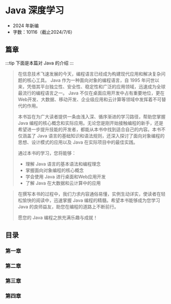 #  Java 深度学习

* 2024 年新编
* 字数：10116（截止2024/7/6）


## 篇章

:::tip
下面是本篇对 Java 的介绍
:::
> 
> 在信息技术飞速发展的今天，编程语言已经成为构建现代应用和解决复杂问题的核心工具。 Java 作为一种面向对象的编程语言，自 1995 年问世以来，凭借其平台独立性、安全性、稳定性和广泛的应用领域，迅速成为全球最流行的编程语言之一。 Java  不仅在桌面应用开发中占有重要地位，更在Web开发、大数据、移动开发、企业级应用和云计算等领域中发挥着不可替代的作用。 
> 
> 本书旨在为广大读者提供一条由浅入深、循序渐进的学习路径，帮助您掌握 Java 编程的核心概念和实际应用。无论您是刚开始接触编程的新手，还是希望进一步提升技能的开发者，都能从本书中找到适合自己的内容。本书不仅涵盖了 Java 语言的基础知识和语法规则，还深入探讨了面向对象编程的思想、设计模式的应用以及 Java 在实际项目中的最佳实践。 
> 
> 通过本书的学习，您将能够：
> * 理解 Java 语言的基本语法和编程理念
> * 掌握面向对象编程的核心概念
> * 学会使用 Java 进行桌面和Web应用开发
> * 了解 Java 在大数据和云计算中的应用

> 在撰写本书的过程中，我们力求内容通俗易懂，实例生动详实，使读者在轻松愉快的阅读中，迅速掌握 Java 编程的精髓。希望本书能够成为您学习 Java 的良师益友，助您在编程的道路上不断前行。
> 
> 愿您的 Java 编程之旅充满乐趣与成就！

## 目录
### 第一章
### 第二章
### 第三章
### 第四章